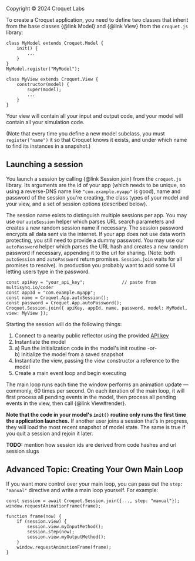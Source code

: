 Copyright © 2024 Croquet Labs

To create a Croquet application, you need to define two classes that inherit from the base classes {@link Model} and {@link View} from the `croquet.js` library:

```
class MyModel extends Croquet.Model {
    init() {
        ...
    }
}
MyModel.register("MyModel");

class MyView extends Croquet.View {
    constructor(model) {
        super(model);
        ...
    }
}
```

Your view will contain all your input and output code, and your model will contain all your simulation code.

(Note that every time you define a new model subclass, you must `register("name")` it so that Croquet knows it exists, and under which name to find its instances in a snapshot.)

## Launching a session

You launch a session by calling {@link Session.join} from the `croquet.js` library.  Its arguments are the id of your app (which needs to be unique, so using a reverse-DNS name like `"com.example.myapp"` is good), name and password of the session you're creating, the class types of your model and your view, and a set of session options (described below).

The session name exists to distinguish multiple sessions per app. You may use our `autoSession` helper which parses URL search parameters and creates a new random session name if necessary.
The session password encrypts all data sent via the internet. If your app does not use data worth protecting, you still need to provide a dummy password. You may use our `autoPassword` helper which parses the URL hash and creates a new random password if necessary, appending it to the url for sharing. (Note: both `autoSession` and `autoPassword` return promises. `Session.join` waits for all promises to resolve). In production you probably want to add some UI letting users type in the password.

```
const apiKey = "your_api_key";              // paste from multisynq.io/coder
const appId = "com.example.myapp";
const name = Croquet.App.autoSession();
const password = Croquet.App.autoPassword();
Croquet.Session.join({ apiKey, appId, name, password, model: MyModel, view: MyView });
```

Starting the session will do the following things:

1. Connect to a nearby public reflector using the provided [API key](https://multisynq.io/coder)
2. Instantiate the model
3. a) Run the initialization code in the model's init routine -or-<br>
   b) Initialize the model from a saved snapshot
4. Instantiate the view, passing the view constructor a reference to the model
5. Create a main event loop and begin executing

The main loop runs each time the window performs an animation update — commonly, 60 times per second. On each iteration of the main loop, it will first process all pending events in the model, then process all pending events in the view, then call {@link View#render}.

**Note that the code in your model's `init()` routine only runs the first time the application launches.** If another user joins a session that's in progress, they will load the most recent snapshot of model state. The same is true if you quit a session and rejoin it later.

**TODO:** mention how session ids are derived from code hashes and url session slugs

## Advanced Topic: Creating Your Own Main Loop

If you want more control over your main loop, you can pass out the `step: "manual"` directive and write a main loop yourself. For example:

```
const session = await Croquet.Session.join({..., step: "manual"});
window.requestAnimationFrame(frame);

function frame(now) {
    if (session.view) {
        session.view.myInputMethod();
        session.step(now);
        session.view.myOutputMethod();
    }
    window.requestAnimationFrame(frame);
}
```
